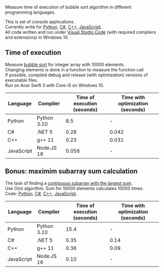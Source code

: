 Measure time of execution of bubble sort algorithm in different programming languages.

This is set of console applications.   
Currently write for [Python](python/main.py), [C#](csharp/Program.cs), [C++](cpp/main.cpp), [JavaScript](js/main.js).   
All code written and run under [Visual Studio Code](https://code.visualstudio.com/) (with required compilers and extensions) in Windows 10.

## Time of execution
Measure [bubble sort](https://en.wikipedia.org/wiki/Bubble_sort) for integer array with 10000 elements.   
Changing elements is done in a function to measure the function call.     
If possible, compiled debug and release (with optimization) versions of executable files.   
Run on Acer Swift 3 with Core-i5 on Windows 10.

|Language|Compiler|Time of execution (seconds)| Time with optimization (seconds)|
|-|-|-|-|
|Python|Python 3.10|8.5|-|
|C#|.NET 5|0.28|0.042|
|C++|g++ 11|0.23|0.031|
|JavaScript|Node.JS 16|0.058|-|

## Bonus: maximim subarray sum calculation
The task of finding a [contiguous subarray with the largest sum](https://en.wikipedia.org/wiki/Maximum_subarray_problem).   
Use O(n) algorithm. Sum for 10000 elements calculates 10000 times.   
Code: [Python](python2/main.py), [C#](csharp2/Program.cs), [C++](cpp2/main.cpp), [JavaScript](js2/main.js).

|Language|Compiler|Time of execution (seconds)| Time with optimization (seconds)|
|-|-|-|-|
|Python|Python 3.10|15.4|-|
|C#|.NET 5|0.35|0.14|
|C++|g++ 11|0.36|0.09|
|JavaScript|Node.JS 16|0.10|-|
